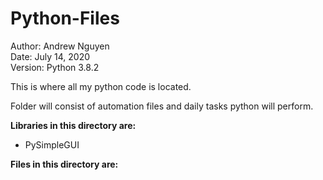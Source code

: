 Python-Files
============
Author: Andrew Nguyen   
Date: July 14, 2020   
Version: Python 3.8.2   

This is where all my python code is located.

Folder will consist of automation files and daily tasks python will perform.

**Libraries in this directory are:**
- PySimpleGUI

**Files in this directory are:**
